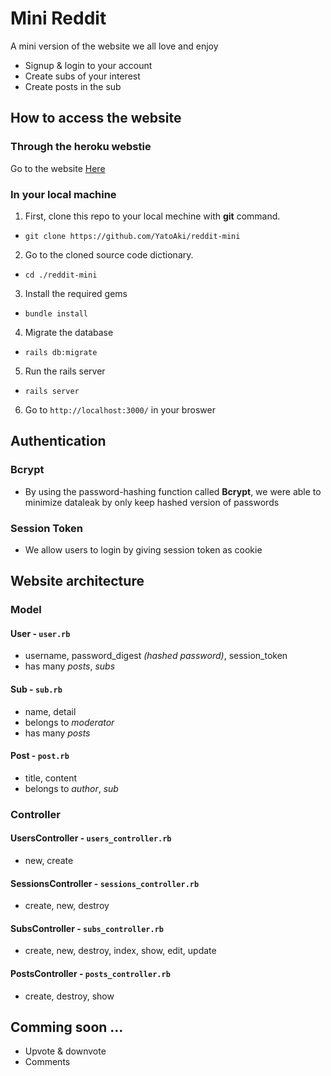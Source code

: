 # Mini Reddit

A mini version of the website we all love and enjoy

* Signup & login to your account
* Create subs of your interest
* Create posts in the sub

## How to access the website

### Through the heroku webstie

Go to the website [Here](https://infinite-atoll-35493.herokuapp.com/)

### In your local machine

1. First, clone this repo to your local mechine with __git__ command.
* `git clone https://github.com/YatoAki/reddit-mini`
2. Go to the cloned source code dictionary.
* `cd ./reddit-mini`
3. Install the required gems
* `bundle install`
4. Migrate the database
* `rails db:migrate`
5. Run the rails server
* `rails server`
6. Go to `http://localhost:3000/` in your broswer

## Authentication

### Bcrypt

* By using the password-hashing function called **Bcrypt**, we were able to minimize dataleak by only keep hashed version of passwords

### Session Token

* We allow users to login by giving session token as cookie

## Website architecture

### Model

#### User - `user.rb`

* username, password_digest _(hashed password)_, session_token
* has many _posts_, _subs_ 

#### Sub - `sub.rb`

* name, detail
* belongs to _moderator_
* has many _posts_

#### Post - `post.rb`

* title, content
* belongs to _author_, _sub_

### Controller

#### UsersController - `users_controller.rb`

* new, create

#### SessionsController - `sessions_controller.rb`

* create, new, destroy

#### SubsController - `subs_controller.rb`

* create, new, destroy, index, show, edit, update

#### PostsController - `posts_controller.rb`

* create, destroy, show

## Comming soon ...

* Upvote & downvote
* Comments
